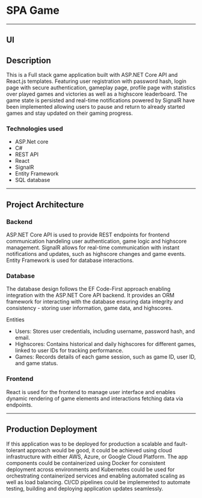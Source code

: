# SPA Game

---

## UI 



## Description

This is a Full stack game application built with ASP.NET Core API and React.js templates. Featuring user registration with password hash, login page with secure authentication, gameplay page, profile page with statistics over played games and victories as well as a highscore leaderboard. The game state is persisted and real-time notifications powered by SignalR have been implemented allowing users to pause and return to already started games and stay updated on their gaming progress.

### Technologies used

- ASP.Net core 
- C#
- REST API
- React 
- SignalR
- Entity Framework
- SQL database

---

## Project Architecture

### Backend

ASP.NET Core API is used to provide REST endpoints for frontend communication handeling user authentication, game logic and highscore management. SignalR allows for real-time communication with instant notifications and updates, such as highscore changes and game events. Entity Framework is used for database interactions.

### Database

The database design follows the EF Code-First approach enabling integration with the ASP.NET Core API backend. It provides an ORM framework for interacting with the database ensuring data integrity and consistency - storing user information, game data, and highscores.

Entities


- Users: Stores user credentials, including username, password hash, and email.
- Highscores: Contains historical and daily highscores for different games, linked to user IDs for tracking performance.
- Games: Records details of each game session, such as game ID, user ID, and game status.

### Frontend

React is used for the frontend to manage user interface and enables dynamic rendering of game elements and interactions fetching data via endpoints.

---

## Production Deployment

If this application was to be deployed for production a scalable and fault-tolerant approach would be good, it could be achieved using cloud infrastructure with either AWS, Azure, or Google Cloud Platform. The app components could be containerized using Docker for consistent deployment across environments and Kubernetes could be used for orchestrating containerized services and enabling automated scaling as well as load balancing. CI/CD pipelines could be implemented to automate testing, building and deploying application updates seamlessly.
